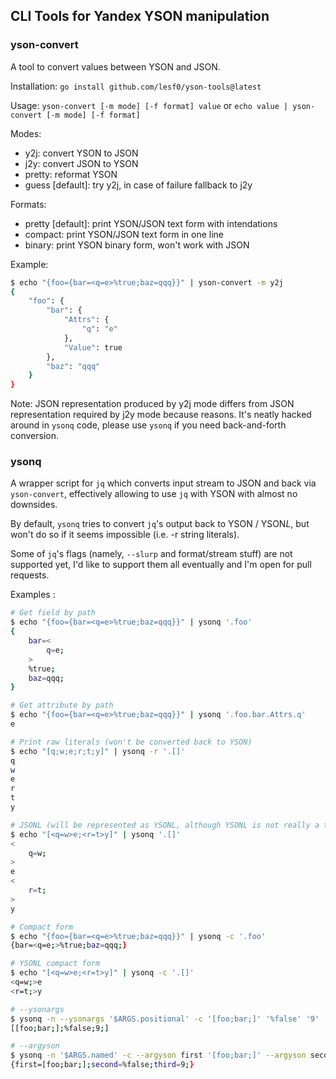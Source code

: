 ## CLI Tools for Yandex YSON manipulation

### yson-convert

A tool to convert values between YSON and JSON.

Installation: `go install github.com/lesf0/yson-tools@latest`

Usage: `yson-convert [-m mode] [-f format] value` or `echo value | yson-convert [-m mode] [-f format]`

Modes:

- y2j: convert YSON to JSON
- j2y: convert JSON to YSON
- pretty: reformat YSON
- guess [default]: try y2j, in case of failure fallback to j2y

Formats:

- pretty [default]: print YSON/JSON text form with intendations
- compact: print YSON/JSON text form in one line
- binary: print YSON binary form, won't work with JSON

Example: 
```bash
$ echo "{foo={bar=<q=e>%true;baz=qqq}}" | yson-convert -m y2j
{
    "foo": {
        "bar": {
            "Attrs": {
                "q": "e"
            },
            "Value": true
        },
        "baz": "qqq"
    }
}
```

Note: JSON representation produced by y2j mode differs from JSON representation required by j2y mode because reasons. It's neatly hacked around in `ysonq` code, please use `ysonq` if you need back-and-forth conversion.

### ysonq

A wrapper script for `jq` which converts input stream to JSON and back via `yson-convert`, effectively allowing to use `jq` with YSON with almost no downsides.

By default, `ysonq` tries to convert `jq`'s output back to YSON / YSON*L*, but won't do so if it seems impossible (i.e. -r string literals).

Some of `jq`'s flags (namely, `--slurp` and format/stream stuff) are not supported yet, I'd like to support them all eventually and I'm open for pull requests.

Examples :

```bash
# Get field by path
$ echo "{foo={bar=<q=e>%true;baz=qqq}}" | ysonq '.foo'
{
    bar=<
        q=e;
    >
    %true;
    baz=qqq;
}

# Get attribute by path
$ echo "{foo={bar=<q=e>%true;baz=qqq}}" | ysonq '.foo.bar.Attrs.q'
e

# Print raw literals (won't be converted back to YSON)
$ echo "[q;w;e;r;t;y]" | ysonq -r '.[]'
q
w
e
r
t
y

# JSONL (will be represented as YSONL, although YSONL is not really a thing and won't be parsed back)
$ echo "[<q=w>e;<r=t>y]" | ysonq '.[]'
<
    q=w;
>
e
<
    r=t;
>
y

# Compact form
$ echo "{foo={bar=<q=e>%true;baz=qqq}}" | ysonq -c '.foo'
{bar=<q=e;>%true;baz=qqq;}

# YSONL compact form
$ echo "[<q=w>e;<r=t>y]" | ysonq -c '.[]'
<q=w;>e
<r=t;>y

# --ysonargs
$ ysonq -n --ysonargs '$ARGS.positional' -c '[foo;bar;]' '%false' '9'
[[foo;bar;];%false;9;]

# --argyson
$ ysonq -n '$ARGS.named' -c --argyson first '[foo;bar;]' --argyson second '%false' --argyson third '9'
{first=[foo;bar;];second=%false;third=9;}
```